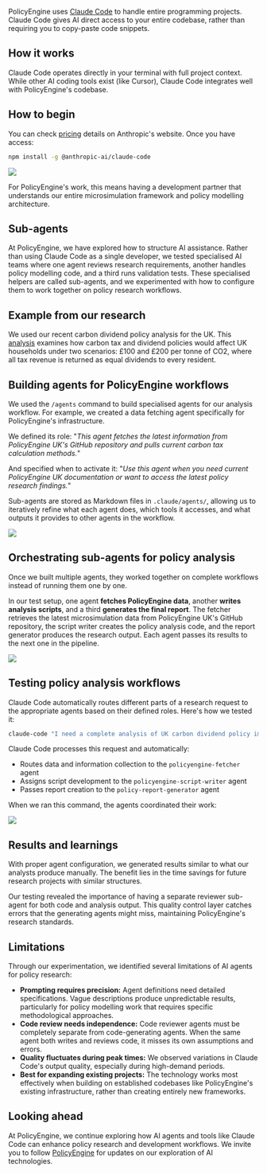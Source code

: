 PolicyEngine uses [Claude Code](https://claude.com/product/claude-code) to handle entire programming projects. Claude Code gives AI direct access to your entire codebase, rather than requiring you to copy-paste code snippets.

## How it works

Claude Code operates directly in your terminal with full project context. While other AI coding tools exist (like Cursor), Claude Code integrates well with PolicyEngine's codebase.

## How to begin

You can check [pricing](https://claude.com/pricing) details on Anthropic's website. Once you have access:

```bash
npm install -g @anthropic-ai/claude-code
```

![](/images/posts/ai-agent-post/image1.png)

For PolicyEngine's work, this means having a development partner that understands our entire microsimulation framework and policy modelling architecture.

## Sub-agents

At PolicyEngine, we have explored how to structure AI assistance. Rather than using Claude Code as a single developer, we tested specialised AI teams where one agent reviews research requirements, another handles policy modelling code, and a third runs validation tests. These specialised helpers are called sub-agents, and we experimented with how to configure them to work together on policy research workflows.

## Example from our research

We used our recent carbon dividend policy analysis for the UK. This [analysis](https://policyengine.org/uk/research/uk-carbon-tax-dividend) examines how carbon tax and dividend policies would affect UK households under two scenarios: £100 and £200 per tonne of CO2, where all tax revenue is returned as equal dividends to every resident.

## Building agents for PolicyEngine workflows

We used the `/agents` command to build specialised agents for our analysis workflow. For example, we created a data fetching agent specifically for PolicyEngine's infrastructure.

We defined its role: "_This agent fetches the latest information from PolicyEngine UK's GitHub repository and pulls current carbon tax calculation methods._"

And specified when to activate it: "_Use this agent when you need current PolicyEngine UK documentation or want to access the latest policy research findings._"

Sub-agents are stored as Markdown files in `.claude/agents/`, allowing us to iteratively refine what each agent does, which tools it accesses, and what outputs it provides to other agents in the workflow.

![](/images/posts/ai-agent-post/image2.png)

## Orchestrating sub-agents for policy analysis

Once we built multiple agents, they worked together on complete workflows instead of running them one by one.

In our test setup, one agent **fetches PolicyEngine data**, another **writes analysis scripts**, and a third **generates the final report**. The fetcher retrieves the latest microsimulation data from PolicyEngine UK's GitHub repository, the script writer creates the policy analysis code, and the report generator produces the research output. Each agent passes its results to the next one in the pipeline.

![](/images/posts/ai-agent-post/image3.png)

## Testing policy analysis workflows

Claude Code automatically routes different parts of a research request to the appropriate agents based on their defined roles. Here's how we tested it:

```bash
claude-code "I need a complete analysis of UK carbon dividend policy impacts on low-income households"
```

Claude Code processes this request and automatically:

- Routes data and information collection to the `policyengine-fetcher` agent
- Assigns script development to the `policyengine-script-writer` agent
- Passes report creation to the `policy-report-generator` agent

When we ran this command, the agents coordinated their work:

![](/images/posts/ai-agent-post/image4.png)

## Results and learnings

With proper agent configuration, we generated results similar to what our analysts produce manually. The benefit lies in the time savings for future research projects with similar structures.

Our testing revealed the importance of having a separate reviewer sub-agent for both code and analysis output. This quality control layer catches errors that the generating agents might miss, maintaining PolicyEngine's research standards.

## Limitations

Through our experimentation, we identified several limitations of AI agents for policy research:

- **Prompting requires precision:** Agent definitions need detailed specifications. Vague descriptions produce unpredictable results, particularly for policy modelling work that requires specific methodological approaches.
- **Code review needs independence:** Code reviewer agents must be completely separate from code-generating agents. When the same agent both writes and reviews code, it misses its own assumptions and errors.
- **Quality fluctuates during peak times:** We observed variations in Claude Code's output quality, especially during high-demand periods.
- **Best for expanding existing projects:** The technology works most effectively when building on established codebases like PolicyEngine's existing infrastructure, rather than creating entirely new frameworks.

## Looking ahead

At PolicyEngine, we continue exploring how AI agents and tools like Claude Code can enhance policy research and development workflows. We invite you to follow [PolicyEngine](https://policyengine.org/) for updates on our exploration of AI technologies.
